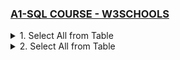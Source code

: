 ### [A1-SQL COURSE - W3SCHOOLS](/courses/A1.md)

<details>
  <summary>1. Select All from Table </summary>

# Select All from Table

```jsbs
SELECT * FROM `Customers`;
```
  
![](https://github.com/omeatai/DS-Tutorial/assets/32337103/320cf545-5eb4-4190-9c37-1ae9edf22ee9)

</details>
  
<details>
  <summary>2. Select All from Table </summary>
  
```jsbs

```

```jsbs

```

```jsbs

```

```jsbs

```

```jsbs

```

```jsbs

```

```jsbs

```

```jsbs

```

```jsbs

```

```jsbs

```

```jsbs

```

```jsbs

```

```jsbs

```

```jsbs

```

```jsbs

```

```jsbs

```

```jsbs

```

```jsbs

```

```jsbs

```

```jsbs

```

```jsbs

```

```jsbs

```

```jsbs

```

```jsbs

```

```jsbs

```

```jsbs

```

```jsbs

```

```jsbs

```

```jsbs

```

```jsbs

```

```jsbs

```

```jsbs

```

```jsbs

```

```jsbs

```

```jsbs

```

</details>
